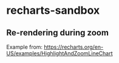 # recharts-sandbox

## Re-rendering during zoom

Example from: https://recharts.org/en-US/examples/HighlightAndZoomLineChart


